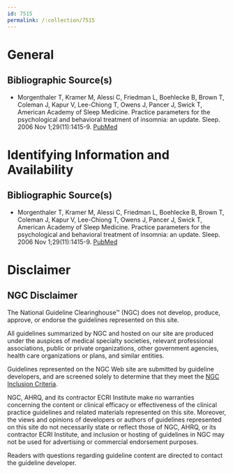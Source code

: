 ```yaml
---
id: 7515
permalink: /:collection/7515
---
```


# General

## Bibliographic Source(s)

- Morgenthaler T, Kramer M, Alessi C, Friedman L, Boehlecke B, Brown T, Coleman J, Kapur V, Lee-Chiong T, Owens J, Pancer J, Swick T, American Academy of Sleep Medicine. Practice parameters for the psychological and behavioral treatment of insomnia: an update. Sleep. 2006 Nov 1;29(11):1415-9. [ PubMed ](http://www.ncbi.nlm.nih.gov/entrez/query.fcgi?cmd=Retrieve&db=pubmed&dopt=Abstract&list_uids=17162987)

# Identifying Information and Availability

## Bibliographic Source(s)

- Morgenthaler T, Kramer M, Alessi C, Friedman L, Boehlecke B, Brown T, Coleman J, Kapur V, Lee-Chiong T, Owens J, Pancer J, Swick T, American Academy of Sleep Medicine. Practice parameters for the psychological and behavioral treatment of insomnia: an update. Sleep. 2006 Nov 1;29(11):1415-9. [ PubMed ](http://www.ncbi.nlm.nih.gov/entrez/query.fcgi?cmd=Retrieve&db=pubmed&dopt=Abstract&list_uids=17162987)

# Disclaimer

## NGC Disclaimer

The National Guideline Clearinghouse™ (NGC) does not develop, produce, approve, or endorse the guidelines represented on this site.

All guidelines summarized by NGC and hosted on our site are produced under the auspices of medical specialty societies, relevant professional associations, public or private organizations, other government agencies, health care organizations or plans, and similar entities.

Guidelines represented on the NGC Web site are submitted by guideline developers, and are screened solely to determine that they meet the [NGC Inclusion Criteria](/help-and-about/summaries/inclusion-criteria).

NGC, AHRQ, and its contractor ECRI Institute make no warranties concerning the content or clinical efficacy or effectiveness of the clinical practice guidelines and related materials represented on this site. Moreover, the views and opinions of developers or authors of guidelines represented on this site do not necessarily state or reflect those of NGC, AHRQ, or its contractor ECRI Institute, and inclusion or hosting of guidelines in NGC may not be used for advertising or commercial endorsement purposes.

Readers with questions regarding guideline content are directed to contact the guideline developer.


